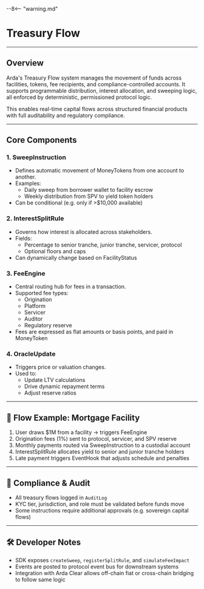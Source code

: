 --8<-- "warning.md"

# Treasury Flow

---

## Overview

Arda's Treasury Flow system manages the movement of funds across facilities, tokens, fee recipients, and compliance-controlled accounts. It supports programmable distribution, interest allocation, and sweeping logic, all enforced by deterministic, permissioned protocol logic.

This enables real-time capital flows across structured financial products with full auditability and regulatory compliance.

---

## Core Components

### 1. **SweepInstruction**

- Defines automatic movement of MoneyTokens from one account to another.
- Examples:
    - Daily sweep from borrower wallet to facility escrow
    - Weekly distribution from SPV to yield token holders
- Can be conditional (e.g. only if >$10,000 available)

### 2. **InterestSplitRule**

- Governs how interest is allocated across stakeholders.
- Fields:
    - Percentage to senior tranche, junior tranche, servicer, protocol
    - Optional floors and caps
- Can dynamically change based on FacilityStatus

### 3. **FeeEngine**

- Central routing hub for fees in a transaction.
- Supported fee types:
    - Origination
    - Platform
    - Servicer
    - Auditor
    - Regulatory reserve
- Fees are expressed as flat amounts or basis points, and paid in MoneyToken

### 4. **OracleUpdate**

- Triggers price or valuation changes.
- Used to:
    - Update LTV calculations
    - Drive dynamic repayment terms
    - Adjust reserve ratios

---

## 🔁 Flow Example: Mortgage Facility

1. User draws $1M from a facility → triggers FeeEngine
2. Origination fees (1%) sent to protocol, servicer, and SPV reserve
3. Monthly payments routed via SweepInstruction to a custodial account
4. InterestSplitRule allocates yield to senior and junior tranche holders
5. Late payment triggers EventHook that adjusts schedule and penalties

---

## 🧮 Compliance & Audit

- All treasury flows logged in `AuditLog`
- KYC tier, jurisdiction, and role must be validated before funds move
- Some instructions require additional approvals (e.g. sovereign capital flows)

---

## 🛠️ Developer Notes

- SDK exposes `createSweep`, `registerSplitRule`, and `simulateFeeImpact`
- Events are posted to protocol event bus for downstream systems
- Integration with Arda Clear allows off-chain fiat or cross-chain bridging to follow same logic
